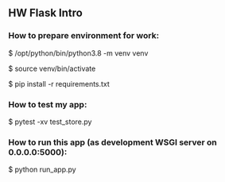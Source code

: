 ## HW Flask Intro

### How to prepare environment for work:
$ /opt/python/bin/python3.8 -m venv venv

$ source venv/bin/activate

$ pip install -r requirements.txt

### How to test my app:
$ pytest -xv test_store.py

### How to run this app (as development WSGI server on 0.0.0.0:5000):
$ python run_app.py 